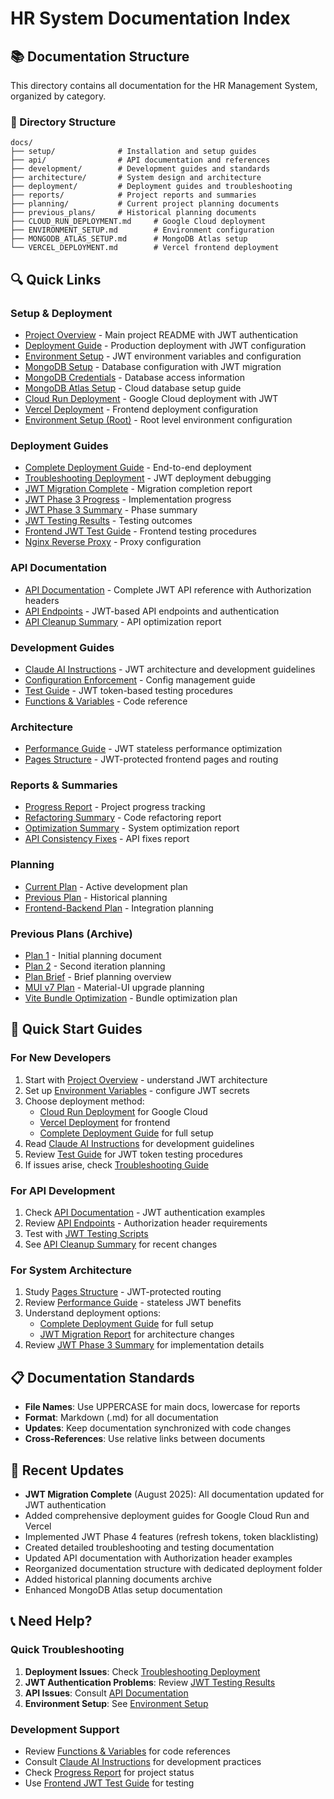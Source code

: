 # HR System Documentation Index

## 📚 Documentation Structure

This directory contains all documentation for the HR Management System, organized by category.

### 📁 Directory Structure

```
docs/
├── setup/              # Installation and setup guides
├── api/                # API documentation and references
├── development/        # Development guides and standards
├── architecture/       # System design and architecture
├── deployment/         # Deployment guides and troubleshooting
├── reports/            # Project reports and summaries
├── planning/           # Current project planning documents
├── previous_plans/     # Historical planning documents
├── CLOUD_RUN_DEPLOYMENT.md     # Google Cloud deployment
├── ENVIRONMENT_SETUP.md        # Environment configuration
├── MONGODB_ATLAS_SETUP.md      # MongoDB Atlas setup
└── VERCEL_DEPLOYMENT.md        # Vercel frontend deployment
```

## 🔍 Quick Links

### Setup & Deployment
- [Project Overview](setup/README.md) - Main project README with JWT authentication
- [Deployment Guide](setup/DEPLOYMENT.md) - Production deployment with JWT configuration
- [Environment Setup](setup/ENVIRONMENT_SETUP.md) - JWT environment variables and configuration
- [MongoDB Setup](setup/MONGODB_SETUP.md) - Database configuration with JWT migration
- [MongoDB Credentials](setup/MONGODB_CREDENTIALS.md) - Database access information
- [MongoDB Atlas Setup](MONGODB_ATLAS_SETUP.md) - Cloud database setup guide
- [Cloud Run Deployment](CLOUD_RUN_DEPLOYMENT.md) - Google Cloud deployment with JWT
- [Vercel Deployment](VERCEL_DEPLOYMENT.md) - Frontend deployment configuration
- [Environment Setup (Root)](ENVIRONMENT_SETUP.md) - Root level environment configuration

### Deployment Guides
- [Complete Deployment Guide](deployment/complete-deployment-guide.md) - End-to-end deployment
- [Troubleshooting Deployment](deployment/TROUBLESHOOTING_DEPLOYMENT.md) - JWT deployment debugging
- [JWT Migration Complete](deployment/jwt-migration-complete.md) - Migration completion report
- [JWT Phase 3 Progress](deployment/jwt-phase3-progress.md) - Implementation progress
- [JWT Phase 3 Summary](deployment/jwt-phase3-summary.md) - Phase summary
- [JWT Testing Results](deployment/jwt-testing-results.md) - Testing outcomes
- [Frontend JWT Test Guide](deployment/frontend-jwt-test-guide.md) - Frontend testing procedures
- [Nginx Reverse Proxy](deployment/nginx-reverse-proxy.conf) - Proxy configuration

### API Documentation
- [API Documentation](api/DOCUMENTATION.md) - Complete JWT API reference with Authorization headers
- [API Endpoints](api/ENDPOINTS.md) - JWT-based API endpoints and authentication
- [API Cleanup Summary](api/cleanup-summary.md) - API optimization report

### Development Guides
- [Claude AI Instructions](development/CLAUDE.md) - JWT architecture and development guidelines
- [Configuration Enforcement](development/CONFIG_ENFORCEMENT.md) - Config management guide
- [Test Guide](development/TEST_GUIDE.md) - JWT token-based testing procedures
- [Functions & Variables](development/FUNCTIONS_VARIABLES.md) - Code reference

### Architecture
- [Performance Guide](architecture/PERFORMANCE.md) - JWT stateless performance optimization
- [Pages Structure](architecture/PAGES.md) - JWT-protected frontend pages and routing

### Reports & Summaries
- [Progress Report](reports/progress.md) - Project progress tracking
- [Refactoring Summary](reports/refactoring-summary.md) - Code refactoring report
- [Optimization Summary](reports/optimization-summary.md) - System optimization report
- [API Consistency Fixes](reports/api-consistency-fixes-summary.md) - API fixes report

### Planning
- [Current Plan](planning/current-plan.md) - Active development plan
- [Previous Plan](planning/previous-plan.md) - Historical planning
- [Frontend-Backend Plan](planning/frontend-backend-plan.md) - Integration planning

### Previous Plans (Archive)
- [Plan 1](previous_plans/plan1.md) - Initial planning document
- [Plan 2](previous_plans/plan2.md) - Second iteration planning
- [Plan Brief](previous_plans/plan_brief.md) - Brief planning overview
- [MUI v7 Plan](previous_plans/plan-muiv7.md) - Material-UI upgrade planning
- [Vite Bundle Optimization](previous_plans/plan-%20Vite%20Bundle%20최적화%20계획.md) - Bundle optimization plan

## 🎯 Quick Start Guides

### For New Developers
1. Start with [Project Overview](setup/README.md) - understand JWT architecture
2. Set up [Environment Variables](setup/ENVIRONMENT_SETUP.md) - configure JWT secrets
3. Choose deployment method:
   - [Cloud Run Deployment](CLOUD_RUN_DEPLOYMENT.md) for Google Cloud
   - [Vercel Deployment](VERCEL_DEPLOYMENT.md) for frontend
   - [Complete Deployment Guide](deployment/complete-deployment-guide.md) for full setup
4. Read [Claude AI Instructions](development/CLAUDE.md) for development guidelines
5. Review [Test Guide](development/TEST_GUIDE.md) for JWT token testing procedures
6. If issues arise, check [Troubleshooting Guide](deployment/TROUBLESHOOTING_DEPLOYMENT.md)

### For API Development
1. Check [API Documentation](api/DOCUMENTATION.md) - JWT authentication examples
2. Review [API Endpoints](api/ENDPOINTS.md) - Authorization header requirements
3. Test with [JWT Testing Scripts](../scripts/test-jwt-endpoints.js)
4. See [API Cleanup Summary](api/cleanup-summary.md) for recent changes

### For System Architecture
1. Study [Pages Structure](architecture/PAGES.md) - JWT-protected routing
2. Review [Performance Guide](architecture/PERFORMANCE.md) - stateless JWT benefits
3. Understand deployment options:
   - [Complete Deployment Guide](deployment/complete-deployment-guide.md) for full setup
   - [JWT Migration Report](deployment/jwt-migration-complete.md) for architecture changes
4. Review [JWT Phase 3 Summary](deployment/jwt-phase3-summary.md) for implementation details

## 📋 Documentation Standards

- **File Names**: Use UPPERCASE for main docs, lowercase for reports
- **Format**: Markdown (.md) for all documentation
- **Updates**: Keep documentation synchronized with code changes
- **Cross-References**: Use relative links between documents

## 🔄 Recent Updates

- **JWT Migration Complete** (August 2025): All documentation updated for JWT authentication
- Added comprehensive deployment guides for Google Cloud Run and Vercel
- Implemented JWT Phase 4 features (refresh tokens, token blacklisting)
- Created detailed troubleshooting and testing documentation
- Updated API documentation with Authorization header examples
- Reorganized documentation structure with dedicated deployment folder
- Added historical planning documents archive
- Enhanced MongoDB Atlas setup documentation

## 📞 Need Help?

### Quick Troubleshooting
1. **Deployment Issues**: Check [Troubleshooting Deployment](deployment/TROUBLESHOOTING_DEPLOYMENT.md)
2. **JWT Authentication Problems**: Review [JWT Testing Results](deployment/jwt-testing-results.md)
3. **API Issues**: Consult [API Documentation](api/DOCUMENTATION.md)
4. **Environment Setup**: See [Environment Setup](setup/ENVIRONMENT_SETUP.md)

### Development Support
- Review [Functions & Variables](development/FUNCTIONS_VARIABLES.md) for code references
- Consult [Claude AI Instructions](development/CLAUDE.md) for development practices
- Check [Progress Report](reports/progress.md) for project status
- Use [Frontend JWT Test Guide](deployment/frontend-jwt-test-guide.md) for testing